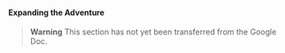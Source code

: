 #### Expanding the Adventure

> **Warning**
> This section has not yet been transferred from the Google Doc.

